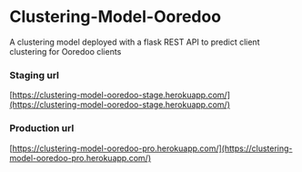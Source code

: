 # Clustering-Model-Ooredoo
A clustering model deployed with a flask REST API to predict client clustering for Ooredoo clients

### Staging url
[https://clustering-model-ooredoo-stage.herokuapp.com/](https://clustering-model-ooredoo-stage.herokuapp.com/)

### Production url
[https://clustering-model-ooredoo-pro.herokuapp.com/](https://clustering-model-ooredoo-pro.herokuapp.com/)
